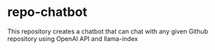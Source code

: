 # repo-chatbot
This repository creates a chatbot that can chat with any given Github repository using OpenAI API and llama-index
